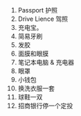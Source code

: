 1. Passport 护照
2. Drive Lience 驾照
3. 充电宝。
4. 简易牙刷
5. 发胶
6. 面膜和眼膜
7. 笔记本电脑 & 充电器
8. 眼罩
9. 小钱包
10. 换洗衣服一套
11. 球鞋一双
12. 招商银行停一个定投
